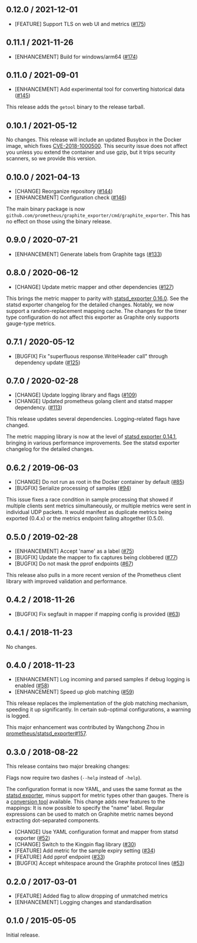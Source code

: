 ## 0.12.0 / 2021-12-01

* [FEATURE] Support TLS on web UI and metrics ([#175](https://github.com/prometheus/graphite_exporter/pull/175))

## 0.11.1 / 2021-11-26

* [ENHANCEMENT] Build for windows/arm64 ([#174](https://github.com/prometheus/graphite_exporter/pull/174))

## 0.11.0 / 2021-09-01

* [ENHANCEMENT] Add experimental tool for converting historical data ([#145](https://github.com/prometheus/graphite_exporter/pull/145))

This release adds the `getool` binary to the release tarball.

## 0.10.1 / 2021-05-12

No changes.
This release will include an updated Busybox in the Docker image, which fixes [CVE-2018-1000500](https://nvd.nist.gov/vuln/detail/CVE-2018-1000500).
This security issue does not affect you unless you extend the container and use gzip, but it trips security scanners, so we provide this version.

## 0.10.0 / 2021-04-13

* [CHANGE] Reorganize repository ([#144](https://github.com/prometheus/graphite_exporter/pull/144))
* [ENHANCEMENT] Configuration check ([#146](https://github.com/prometheus/graphite_exporter/pull/146))

The main binary package is now `github.com/prometheus/graphite_exporter/cmd/graphite_exporter`.
This has no effect on those using the binary release.

## 0.9.0 / 2020-07-21

* [ENHANCEMENT] Generate labels from Graphite tags ([#133](https://github.com/prometheus/graphite_exporter/pull/133))

## 0.8.0 / 2020-06-12

* [CHANGE] Update metric mapper and other dependencies ([#127](https://github.com/prometheus/graphite_exporter/pull/127))

This brings the metric mapper to parity with [statsd_exporter 0.16.0](https://github.com/prometheus/statsd_exporter/blob/master/CHANGELOG.md#0160--2020-05-29).
See the statsd exporter changelog for the detailed changes.
Notably, we now support a random-replacement mapping cache.
The changes for the timer type configuration do not affect this exporter as Graphite only supports gauge-type metrics.

## 0.7.1 / 2020-05-12

* [BUGFIX] Fix "superfluous response.WriteHeader call" through dependency update ([#125](https://github.com/prometheus/graphite_exporter/pull/125))

## 0.7.0 / 2020-02-28

* [CHANGE] Update logging library and flags ([#109](https://github.com/prometheus/graphite_exporter/pull/109))
* [CHANGE] Updated prometheus golang client and statsd mapper dependency. ([#113](https://github.com/prometheus/graphite_exporter/pull/113))

This release updates several dependencies. Logging-related flags have changed.

The metric mapping library is now at the level of [statsd exporter 0.14.1](https://github.com/prometheus/statsd_exporter/blob/master/CHANGELOG.md#0141--2010-01-13), bringing in various performance improvements. See the statsd exporter changelog for the detailed changes.
 
## 0.6.2 / 2019-06-03

* [CHANGE] Do not run as root in the Docker container by default ([#85](https://github.com/prometheus/graphite_exporter/pull/85))
* [BUGFIX] Serialize processing of samples ([#94](https://github.com/prometheus/graphite_exporter/pull/94))

This issue fixes a race condition in sample processing that showed if multiple
clients sent metrics simultaneously, or multiple metrics were sent in
individual UDP packets. It would manifest as duplicate metrics being exported
(0.4.x) or the metrics endpoint failing altogether (0.5.0).

## 0.5.0 / 2019-02-28

* [ENHANCEMENT] Accept 'name' as a label ([#75](https://github.com/prometheus/graphite_exporter/pull/75))
* [BUGFIX] Update the mapper to fix captures being clobbered ([#77](https://github.com/prometheus/graphite_exporter/pull/77))
* [BUGFIX] Do not mask the pprof endpoints ([#67](https://github.com/prometheus/graphite_exporter/pull/67))

This release also pulls in a more recent version of the Prometheus client library with improved validation and performance.

## 0.4.2 / 2018-11-26

* [BUGFIX] Fix segfault in mapper if mapping config is provided ([#63](https://github.com/prometheus/graphite_exporter/pull/63))

## 0.4.1 / 2018-11-23

No changes.

## 0.4.0 / 2018-11-23

* [ENHANCEMENT] Log incoming and parsed samples if debug logging is enabled ([#58](https://github.com/prometheus/graphite_exporter/pull/58))
* [ENHANCEMENT] Speed up glob matching ([#59](https://github.com/prometheus/graphite_exporter/pull/59))

This release replaces the implementation of the glob matching mechanism,
speeding it up significantly. In certain sub-optimal configurations, a warning
is logged.

This major enhancement was contributed by Wangchong Zhou in [prometheus/statsd_exporter#157](https://github.com/prometheus/statsd_exporter/pulls/157).

## 0.3.0 / 2018-08-22

This release contains two major breaking changes:

Flags now require two dashes (`--help` instead of `-help`).

The configuration format is now YAML, and uses the same format as the [statsd exporter](https://github.com/prometheus/statsd_exporter), minus support for
metric types other than gauges.
There is a [conversion tool](https://github.com/bakins/statsd-exporter-convert) available.
This change adds new features to the mappings:
It is now possible to specify the "name" label.
Regular expressions can be used to match on Graphite metric names beyond extracting dot-separated components.

* [CHANGE] Use YAML configuration format and mapper from statsd exporter ([#52](https://github.com/prometheus/graphite_exporter/pull/52))
* [CHANGE] Switch to the Kingpin flag library ([#30](https://github.com/prometheus/graphite_exporter/30))
* [FEATURE] Add metric for the sample expiry setting ([#34](https://github.com/prometheus/graphite_exporter/34))
* [FEATURE] Add pprof endpoint ([#33](https://github.com/prometheus/graphite_exporter/33))
* [BUGFIX] Accept whitespace around the Graphite protocol lines ([#53](https://github.com/prometheus/graphite_exporter/53))

## 0.2.0 / 2017-03-01

* [FEATURE] Added flag to allow dropping of unmatched metrics
* [ENHANCEMENT] Logging changes and standardisation


## 0.1.0 / 2015-05-05

Initial release.
